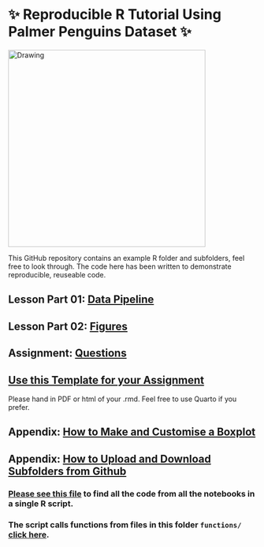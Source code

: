 # ✨ Reproducible R Tutorial Using Palmer Penguins Dataset ✨

<img src="https://allisonhorst.github.io/palmerpenguins/reference/figures/lter_penguins.png" alt="Drawing" style="width: 400px;"/>

This GitHub repository contains an example R folder and subfolders, feel free to look through. The code here has been written to demonstrate reproducible, reuseable code.

## Lesson Part 01: [Data Pipeline](https://github.com/LydiaFrance/Reproducible_Figures_R/blob/recap_lessons/lesson_notebook01_recapProjects.ipynb) 

## Lesson Part 02: [Figures](https://github.com/LydiaFrance/Reproducible_Figures_R/blob/recap_lessons/lesson_notebook02_figures.ipynb) 

## Assignment: [Questions](https://github.com/LydiaFrance/Reproducible_Figures_R/blob/lessons/Assignment/assignment_template.pdf)

## [Use this Template for your Assignment](https://github.com/LydiaFrance/Reproducible_Figures_R/blob/lessons/Assignment/assignment_template.Rmd) 

Please hand in PDF or html of your .rmd. 
Feel free to use Quarto if you prefer. 

## Appendix: [How to Make and Customise a Boxplot](https://github.com/LydiaFrance/Reproducible_Figures_R/blob/recap_lessons/extra_tutorials/figure_tutorial.ipynb) 

## Appendix: [How to Upload and Download Subfolders from Github](https://github.com/LydiaFrance/Reproducible_Figures_R/blob/recap_lessons/extra_tutorials/github_tutorial.md)


### [Please see this file](https://github.com/LydiaFrance/Reproducible_Figures_R/blob/lessons/PenguinProjectExample/run_penguin_analysis.R) to find all the code from all the notebooks in a single R script.

### The script calls functions from files in this folder `functions/` [click here](https://github.com/LydiaFrance/Reproducible_Figures_R/tree/lessons/PenguinProjectExample/functions).
